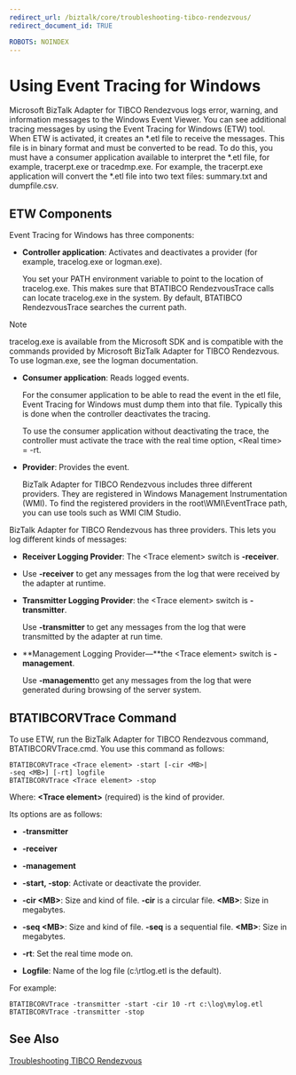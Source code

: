 ```yaml
---
redirect_url: /biztalk/core/troubleshooting-tibco-rendezvous/
redirect_document_id: TRUE

ROBOTS: NOINDEX
--- 
```


# Using Event Tracing for Windows
Microsoft BizTalk Adapter for TIBCO Rendezvous logs error, warning, and information messages to the Windows Event Viewer. You can see additional tracing messages by using the Event Tracing for Windows (ETW) tool. When ETW is activated, it creates an *.etl file to receive the messages. This file is in binary format and must be converted to be read. To do this, you must have a consumer application available to interpret the \*.etl file, for example, tracerpt.exe or tracedmp.exe. For example, the tracerpt.exe application will convert the \*.etl file into two text files: summary.txt and dumpfile.csv.  
  
## ETW Components  
 Event Tracing for Windows has three components:  
  
-   **Controller application**: Activates and deactivates a provider (for example, tracelog.exe or logman.exe).  
  
     You set your PATH environment variable to point to the location of tracelog.exe. This makes sure that BTATIBCO RendezvousTrace calls can locate tracelog.exe in the system. By default, BTATIBCO RendezvousTrace searches the current path.  
  
> [!NOTE]
>  tracelog.exe is available from the Microsoft SDK and is compatible with the commands provided by Microsoft BizTalk Adapter for TIBCO Rendezvous. To use logman.exe, see the logman documentation.  
  
-   **Consumer application**: Reads logged events.  
  
     For the consumer application to be able to read the event in the etl file, Event Tracing for Windows must dump them into that file. Typically this is done when the controller deactivates the tracing.  
  
     To use the consumer application without deactivating the trace, the controller must activate the trace with the real time option, \<Real time> = -rt.  
  
-   **Provider**: Provides the event.  
  
     BizTalk Adapter for TIBCO Rendezvous includes three different providers. They are registered in Windows Management Instrumentation (WMI). To find the registered providers in the root\WMI\EventTrace path, you can use tools such as WMI CIM Studio.  
  
 BizTalk Adapter for TIBCO Rendezvous has three providers. This lets you log different kinds of messages:  
  
-   **Receiver Logging Provider**: The \<Trace element> switch is **-receiver**.  
  
-   Use **-receiver** to get any messages from the log that were received by the adapter at runtime.  
  
-   **Transmitter Logging Provider**: the \<Trace element> switch is **-transmitter**.  
  
     Use **-transmitter** to get any messages from the log that were transmitted by the adapter at run time.  
  
-   **Management Logging Provider—**the \<Trace element> switch is **-management**.  
  
     Use **-management**to get any messages from the log that were generated during browsing of the server system.  
  
## BTATIBCORVTrace Command  
 To use ETW, run the BizTalk Adapter for TIBCO Rendezvous command, BTATIBCORVTrace.cmd. You use this command as follows:  
  
```  
BTATIBCORVTrace <Trace element> -start [-cir <MB>|   
-seq <MB>] [-rt] logfile  
BTATIBCORVTrace <Trace element> -stop  
```  
  
 Where: **\<Trace element>** (required) is the kind of provider.  
  
 Its options are as follows:  
  
-   **-transmitter**  
  
-   **-receiver**  
  
-   **-management**  
  
-   **-start, -stop**: Activate or deactivate the provider.  
  
-   **-cir \<MB>**: Size and kind of file. **-cir** is a circular file. **\<MB>**: Size in megabytes.  
  
-   **-seq \<MB>**: Size and kind of file. **-seq** is a sequential file. **\<MB>**: Size in megabytes.  
  
-   **-rt**: Set the real time mode on.  
  
-   **Logfile**: Name of the log file (c:\rtlog.etl is the default).  
  
 For example:  
  
```  
BTATIBCORVTrace -transmitter -start -cir 10 -rt c:\log\mylog.etl  
BTATIBCORVTrace -transmitter -stop  
```  
  
## See Also  
 [Troubleshooting TIBCO Rendezvous](../core/troubleshooting-tibco-rendezvous.md)